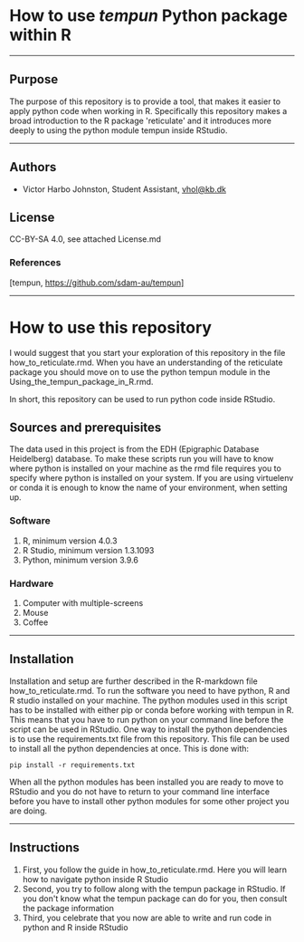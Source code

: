 # How to use *tempun* Python package within R

---

## Purpose
The purpose of this repository is to provide a tool, that makes it easier to apply python code when working in R. Specifically this repository makes a broad introduction to the R package 'reticulate' and it introduces more deeply to using the python module tempun inside RStudio.

---
## Authors
* Victor Harbo Johnston, Student Assistant, vhol@kb.dk

## License
CC-BY-SA 4.0, see attached License.md

### References
[tempun, https://github.com/sdam-au/tempun]

---
# How to use this repository
I would suggest that you start your exploration of this repository in the file how_to_reticulate.rmd. When you have an understanding of the reticulate package you should move on to use the python tempun module in the Using_the_tempun_package_in_R.rmd. 

In short, this repository can be used to run python code inside RStudio. 

## Sources and prerequisites
The data used in this project is from the EDH (Epigraphic Database Heidelberg) database.
To make these scripts run you will have to know where python is installed on your machine as the rmd file requires you to specify where python is installed on your system. If you are using virtuelenv or conda it is enough to know the name of your environment, when setting up.

### Software
1. R, minimum version 4.0.3
2. R Studio, minimum version 1.3.1093
3. Python, minimum version 3.9.6

### Hardware
1. Computer with multiple-screens
1. Mouse
1. Coffee

---
## Installation

Installation and setup are further described in the R-markdown file how_to_reticulate.rmd. To run the software you need to have python, R and R studio installed on your machine. The python modules used in this script has to be installed with either pip or conda before working with tempun in R. This means that you have to run python on your command line before the script can be used in RStudio. One way to install the python dependencies is to use the requirements.txt file from this repository. This file can be used to install all the python dependencies at once. This is done with:
    
    pip install -r requirements.txt
    
When all the python modules has been installed you are ready to move to RStudio and you do not have to return to your command line interface before you have to install other python modules for some other project you are doing.

---
## Instructions 
1. First, you follow the guide in how_to_reticulate.rmd. Here you will learn how to navigate python inside R Studio
1. Second, you try to follow along with the tempun package in RStudio. If you don't know what the tempun package can do for you, then consult the package information
1. Third, you celebrate that you now are able to write and run code in python and R inside RStudio





